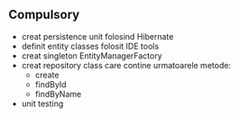 Compulsory
-
- creat persistence unit folosind Hibernate
- definit entity classes folosit IDE tools
- creat singleton EntityManagerFactory 
- creat repository class care contine urmatoarele metode:
  - create
  - findById
  - findByName
- unit testing
